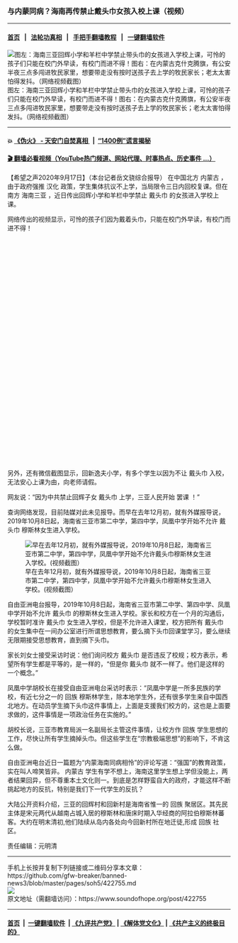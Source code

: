 ### 与内蒙同病？海南再传禁止戴头巾女孩入校上课（视频）
------------------------

#### [首页](https://github.com/gfw-breaker/banned-news3/blob/master/README.md) &nbsp;&nbsp;|&nbsp;&nbsp; [法轮功真相](https://github.com/begood0513/basic/blob/master/README.md)  &nbsp;&nbsp;|&nbsp;&nbsp; [手把手翻墙教程](https://github.com/gfw-breaker/guides/wiki)  &nbsp;&nbsp;|&nbsp;&nbsp; [一键翻墙软件](https://github.com/gfw-breaker/nogfw/blob/master/README.md)  



<div><img alt="图左：海南三亚回辉小学和羊栏中学禁止带头巾的女孩进入学校上课，可怜的孩子们只能在校门外早读，有校门而进不得！图右：在内蒙古克什克腾旗，有公安半夜三点多闯进牧民家里，想要带走没有按时送孩子去上学的牧民家长；老太太害怕得发抖。（网络视频截图）" src="https://img.soundofhope.org/2020-09/image-1600348050774.png"/>
<br/><figcaption class="caption">
 图左：海南三亚回辉小学和羊栏中学禁止带头巾的女孩进入学校上课，可怜的孩子们只能在校门外早读，有校门而进不得！图右：在内蒙古克什克腾旗，有公安半夜三点多闯进牧民家里，想要带走没有按时送孩子去上学的牧民家长；老太太害怕得发抖。（网络视频截图）
</figcaption></div><hr/>

#### 💥 [《伪火》 - 天安门自焚真相 ](http://158.247.195.190:10000/videos/blog/weihuo.html)&nbsp; |&nbsp; [“1400例”谎言揭秘  ](http://158.247.195.190:10000/videos/blog/jiexi1400.html)

#### [ 🎬  翻墙必看视频（YouTube热门频道、网站代理、时事热点、历史事件 ...）](https://github.com/gfw-breaker/links/blob/master/banned.md)

<div><div class="Content__Wrapper sc-1bvya0-0 grZQxZ">
 <p class="meta-top">
  <span class="meta">
   【希望之声2020年9月17日】（本台记者岳文骁综合报导）
  </span>
  在中国北方
  <ok href="/term/3105">
   内蒙古
  </ok>
  ，由于政府强推
  <ok href="/term/143247">
   汉化
  </ok>
  政策，学生集体抗议不上学，当局限令三日内回校复课。但在南方
  <ok href="/term/166709">
   海南三亚
  </ok>
  ，近日传出回辉小学和羊栏中学禁止
  <ok href="/term/377611">
   戴头巾
  </ok>
  的女孩进入学校上课。
 </p>
 <p>
  网络传出的视频显示，可怜的孩子们因为戴着头巾，只能在校门外早读，有校门而进不得！
 </p>
 <div class="soh-embed">
  <div class="soh-embed-inner">
   <div class="iframely-embed" style="max-width: 550px;">
    <div class="iframely-responsive" style="padding-bottom: 100%;">
    </div>
   </div>
  </div>
 </div>
 <p>
  另外，还有微信截图显示，回新逸夫小学，有多个学生以因为不让
  <ok href="/term/377611">
   戴头巾
  </ok>
  入校，无法安心上课为由，向老师请假。
 </p>
 <p>
  网友说：“因为中共禁止回辉子女
  <ok href="/term/377611">
   戴头巾
  </ok>
  上学，三亚人民开始
  <ok href="/term/2278">
   罢课
  </ok>
  ！”
 </p>
 <p>
  查询网络发现，目前陆媒对此未见报导。而早在去年12月初，就有外媒报导说，2019年10月8日起，海南省三亚市第二中学，第四中学，凤凰中学开始不允许
  <ok href="/term/377611">
   戴头巾
  </ok>
  穆斯林女生进入学校。
 </p>
 <figure class="OImage__StyledFigure-sc-1lfley0-0 hHSfVg">
  <img alt="早在去年12月初，就有外媒报导说，2019年10月8日起，海南省三亚市第二中学，第四中学，凤凰中学开始不允许戴头巾穆斯林女生进入学校。(视频截图）" src="https://img.soundofhope.org/2020-09/b1d6ec191bb28aba7a287b7eaee28533-1600347911284.jpeg"/>
  <br/><figcaption>
   早在去年12月初，就有外媒报导说，2019年10月8日起，海南省三亚市第二中学，第四中学，凤凰中学开始不允许戴头巾穆斯林女生进入学校。(视频截图）
  </figcaption>
 </figure>
 <p>
  自由亚洲电台报导，2019年10月8日起，海南省三亚市第二中学、第四中学、凤凰中学开始不允许
  <ok href="/term/377611">
   戴头巾
  </ok>
  的穆斯林女生进入学校。家长和校方在一个月的沟通后，学校暂时准许
  <ok href="/term/377611">
   戴头巾
  </ok>
  女生进入学校，但是不允许进入课堂，校方把所有
  <ok href="/term/377611">
   戴头巾
  </ok>
  的女生集中在一间办公室进行所谓思想教育，要么摘下头巾回课堂学习，要么继续无限期接受思想教育，直到摘下头巾。
 </p>
 <div class="AD_Embed__Wrap-sc-1xslmin-0 igMuqX module desktop">
  <div>
  </div>
 </div>
 <p>
  家长刘女士接受采访时说：他们询问校方
  <ok href="/term/377611">
   戴头巾
  </ok>
  是否违反了校规；校方表示，希望所有学生都是平等的，是一样的，“但是你
  <ok href="/term/377611">
   戴头巾
  </ok>
  就不一样了。他们是这样的一个概念。”
 </p>
 <p>
  凤凰中学胡校长在接受自由亚洲电台采访时表示：“凤凰中学是一所多民族的学校，有近七分之一的
  <ok href="/term/377608">
   回族
  </ok>
  穆斯林学生，除本地学生外，还有很多学生来自中国西北地方。在动员学生摘下头巾这件事情上，上面是支援我们校方的，这也是上面要求做的，这件事情是一项政治任务在实施的。”
 </p>
 <p>
  胡校长说，三亚市教育局派一名副局长主管这件事情，让校方作
  <ok href="/term/377608">
   回族
  </ok>
  学生思想的工作，尽快让所有学生摘掉头巾。但这些学生在“宗教极端思想”的影响下，不肯这么做。
 </p>
 <p>
  自由亚洲电台近日一篇题为“内蒙海南同病相怜”的评论写道：“强国”的教育政策，实在叫人啼笑皆非。
  <ok href="/term/3105">
   内蒙古
  </ok>
  学生有学不想上，海南这里学生想上学但没能上，两者结果回异，但不尊重本土文化则一。到底是怎样野蛮自大的政府，才能这样不断挑起地方的反抗，特别是我们下一代学生的反抗？
 </p>
 <p>
  大陆公开资料介绍，三亚的回辉村和回新村是海南省惟一的
  <ok href="/term/377608">
   回族
  </ok>
  聚居区。其先民主体是宋元两代从越南占城入居的穆斯林和唐床时期入华经商的阿拉伯穆斯林蕃客。大约在明末清初,他们陆续从岛内各处向今回新村所在地迁徒,形成
  <ok href="/term/377608">
   回族
  </ok>
  社区。
 </p>
 <p class="meta-btm">
  责任编辑：元明清
 </p>
</div>
</div>
<hr/>
手机上长按并复制下列链接或二维码分享本文章：<br/>
https://github.com/gfw-breaker/banned-news3/blob/master/pages/soh5/422755.md <br/>
<a href='https://github.com/gfw-breaker/banned-news3/blob/master/pages/soh5/422755.md'><img src='https://github.com/gfw-breaker/banned-news3/blob/master/pages/soh5/422755.md.png'/></a> <br/>
原文地址（需翻墙访问）：https://www.soundofhope.org/post/422755


------------------------
#### [首页](https://github.com/gfw-breaker/banned-news3/blob/master/README.md) &nbsp;|&nbsp; [一键翻墙软件](https://github.com/gfw-breaker/nogfw/blob/master/README.md) &nbsp;| [《九评共产党》](https://github.com/gfw-breaker/9ping.md/blob/master/README.md#九评之一评共产党是什么) | [《解体党文化》](https://github.com/gfw-breaker/jtdwh.md/blob/master/README.md) | [《共产主义的终极目的》](https://github.com/gfw-breaker/gczydzjmd.md/blob/master/README.md)


<img src='http://gfw-breaker.win/banned-news3/pages/soh5/422755.md' width='0px' height='0px'/>